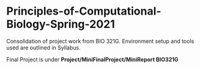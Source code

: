 # Principles-of-Computational-Biology-Spring-2021

Consolidation of project work from BIO 321G. Environment setup and tools used are outlined in Syllabus. 

Final Project is under **Project/MiniFinalProject/MiniReport BIO321G**
